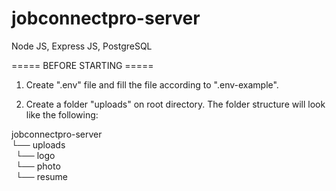 # jobconnectpro-server
Node JS, Express JS, PostgreSQL

===== BEFORE STARTING =====

1. Create ".env" file and fill the file according to ".env-example".

2. Create a folder "uploads" on root directory. The folder structure will look like the following:

jobconnectpro-server\
└── uploads\
&ensp;└── logo\
&ensp;└── photo\
&ensp;└── resume
